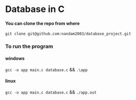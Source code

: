 # Database in C
#### You can clone the repo from where
`git clone git@github.com:nandam2003/database_project.git`

### To run the program
#### windows
```gcc -o app main.c database.c``` && ```.\app```
#### linux
`gcc -o app main.c database.c` && `./app.out`
